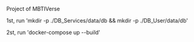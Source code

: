 Project of MBTIVerse

1st, run 'mkdir -p ./DB_Services/data/db && mkdir -p ./DB_User/data/db'

2st, run 'docker-compose up --build'
